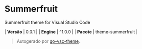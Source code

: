 # Summerfruit

Summerfruit theme for Visual Studio Code

| **Versão** | 0.0.1 |
| **Engine** | ^1.0.0 |
| **Pacote** | theme-summerfruit |

> Autogerado por [go-vsc-theme](https://github.com/natalbu/go-vsc-theme).
